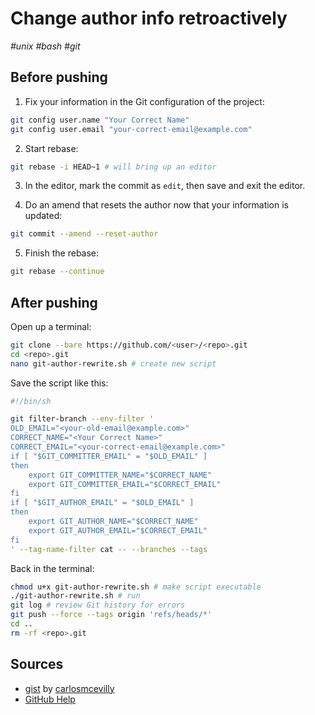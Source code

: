 # Change author info retroactively

_#unix_ _#bash_ _#git_

## Before pushing

1. Fix your information in the Git configuration of the project:

```bash
git config user.name "Your Correct Name"
git config user.email "your-correct-email@example.com"
```

2. Start rebase:

```bash
git rebase -i HEAD~1 # will bring up an editor
```

3. In the editor, mark the commit as `edit`, then save and exit the editor.

4. Do an amend that resets the author now that your information is updated:

```bash
git commit --amend --reset-author
```

5. Finish the rebase:

```bash
git rebase --continue
```

## After pushing

Open up a terminal:

```bash
git clone --bare https://github.com/<user>/<repo>.git
cd <repo>.git
nano git-author-rewrite.sh # create new script
```

Save the script like this:

```bash
#!/bin/sh

git filter-branch --env-filter '
OLD_EMAIL="<your-old-email@example.com>"
CORRECT_NAME="<Your Correct Name>"
CORRECT_EMAIL="<your-correct-email@example.com>"
if [ "$GIT_COMMITTER_EMAIL" = "$OLD_EMAIL" ]
then
    export GIT_COMMITTER_NAME="$CORRECT_NAME"
    export GIT_COMMITTER_EMAIL="$CORRECT_EMAIL"
fi
if [ "$GIT_AUTHOR_EMAIL" = "$OLD_EMAIL" ]
then
    export GIT_AUTHOR_NAME="$CORRECT_NAME"
    export GIT_AUTHOR_EMAIL="$CORRECT_EMAIL"
fi
' --tag-name-filter cat -- --branches --tags
```

Back in the terminal:

```bash
chmod u+x git-author-rewrite.sh # make script executable
./git-author-rewrite.sh # run
git log # review Git history for errors
git push --force --tags origin 'refs/heads/*'
cd ..
rm -rf <repo>.git
```

## Sources

- [gist](https://gist.github.com/carlosmcevilly/2221249) by [carlosmcevilly](https://gist.github.com/carlosmcevilly)
- [GitHub Help](https://help.github.com/articles/changing-author-info/)
